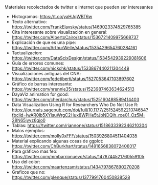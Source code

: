 Materiales recolectados de twitter e internet que pueden ser interesantes

* Histogramas: https://t.co/yaHJqWBT6w
* Texto alternativo: https://twitter.com/FrankElavsky/status/1469023374529765385
* Cita interesante sobre visualización en general: https://twitter.com/AlbertoCairo/status/1536721409975668737
* Explicación de que es una pipe: https://twitter.com/ArthurWelle/status/1535429654760284161
* Tactualizacion: https://twitter.com/DataScixDesign/status/1534542939229081606
* Guía de errores comunes: https://twitter.com/nickchk/status/1533867440211304449
* Visualizaciones antiguas del CNA: https://twitter.com/fedetiberti/status/1527053647103897602
* Gráfico de barras interesante: https://twitter.com/nrennie35/status/1523987463634624513
* DayaViz animation for good: https://twitter.com/cherdarchuk/status/1525160488589414403
* Data Visualization Using R for Researchers Who Do Not Use R: https://journals.sagepub.com/doi/full/10.1177/25152459221074654?fbclid=IwAR0lb5XYlsuWrgC2Hux8WPHe5tJbNDQlh_roe01_Oz5M-28N65iyyz6gjo0
* Tablas: https://twitter.com/riannone/status/1518633392346210304
* Malos ejemplos: https://twitter.com/molly0xFFF/status/1503926804511404035
* Material explicando algunas cosas de ggplot: https://twitter.com/ChBurkhart/status/1481656838072406017
* Para gráficvo mas feo: https://twitter.com/mmbarrionuevo/status/1478744521760559105
* Uso del color: https://twitter.com/maartenzam/status/1434797867890270208
* Graficos que no: https://twitter.com/plenque/status/1377991760450838528

